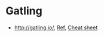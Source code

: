 # Gatling

* <http://gatling.io/>, [Ref](http://gatling.io/docs/2.2.1/),
  [Cheat sheet](http://gatling.io/#/cheat-sheet/2.2.1)
